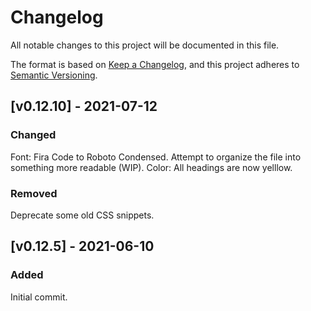 # Changelog
All notable changes to this project will be documented in this file.

The format is based on [Keep a Changelog](https://keepachangelog.com/en/1.0.0/),
and this project adheres to [Semantic Versioning](https://semver.org/spec/v2.0.0.html).

## [v0.12.10] - 2021-07-12
### Changed
Font: Fira Code to Roboto Condensed.
Attempt to organize the file into something more readable (WIP).
Color: All headings are now yelllow.

### Removed
Deprecate some old CSS snippets.

## [v0.12.5] - 2021-06-10

### Added
Initial commit.